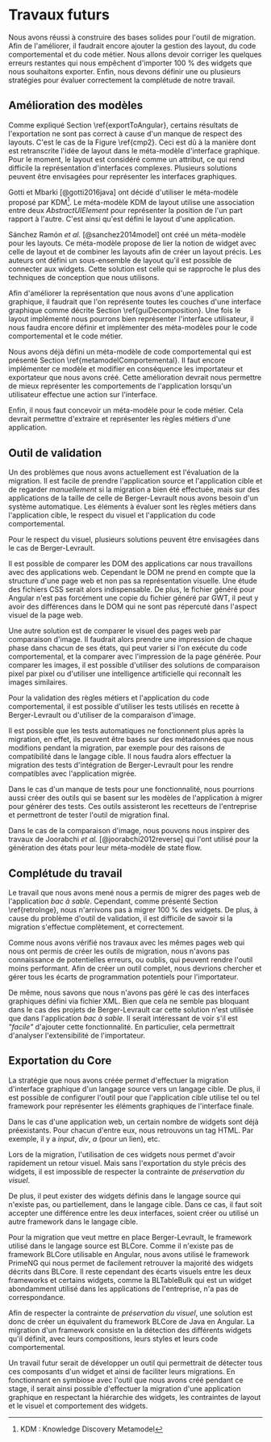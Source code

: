 # Travaux futurs

Nous avons réussi à construire des bases solides pour l'outil de migration.
Afin de l'améliorer, il faudrait encore ajouter la gestion des layout, du code comportemental et du code métier.
Nous allons devoir corriger les quelques erreurs restantes qui nous empêchent d'importer 100 %
    des widgets que nous souhaitons exporter.
Enfin, nous devons définir une ou plusieurs stratégies pour évaluer correctement la complétude de notre travail.

## Amélioration des modèles

Comme expliqué Section \ref{exportToAngular}, certains résultats de l'exportation ne sont pas correct à cause d'un manque de respect des layouts.
C'est le cas de la Figure \ref{cmp2}.
Ceci est dû à la manière dont est retranscrite l'idée de layout dans le méta-modèle d'interface graphique.
Pour le moment, le layout est considéré comme un attribut, ce qui rend difficile la représentation d'interfaces complexes.
Plusieurs solutions peuvent être envisagées pour représenter les interfaces graphiques.

Gotti et Mbarki [@gotti2016java] ont décidé d'utiliser le méta-modèle proposé par KDM[^kdm].
Le méta-modèle KDM de layout utilise une association entre deux _AbstractUIElement_ pour représenter la position de l'un part rapport à l'autre.
C'est ainsi qu'est défini le layout d'une application.

[^kdm]: KDM : Knowledge Discovery Metamodel

Sánchez Ramón _et al._ [@sanchez2014model] ont créé un méta-modèle pour les layouts.
Ce méta-modèle propose de lier la notion de widget avec celle de layout et de combiner les layouts afin de
    créer un layout précis.
Les auteurs ont défini un sous-ensemble de layout qu'il est possible de connecter aux widgets.
Cette solution est celle qui se rapproche le plus des techniques de conception que nous utilisons.

Afin d'améliorer la représentation que nous avons d'une application graphique,
    il faudrait que l'on représente toutes les couches d'une interface graphique comme décrite Section \ref{guiDecomposition}.
Une fois le layout implémenté nous pourrons bien représenter l'interface utilisateur, il nous faudra encore définir et implémenter
    des méta-modèles pour le code comportemental et le code métier.

Nous avons déjà défini un méta-modèle de code comportemental qui est présenté Section \ref{metamodelComportemental}.
Il faut encore implémenter ce modèle et modifier en conséquence les importateur et exportateur que nous avons créé.
Cette amélioration devrait nous permettre de mieux représenter les comportements de l'application
    lorsqu'un utilisateur effectue une action sur l'interface.

Enfin, il nous faut concevoir un méta-modèle pour le code métier.
Cela devrait permettre d'extraire et représenter les règles métiers d'une application.

## Outil de validation

Un des problèmes que nous avons actuellement est l'évaluation de la migration.
Il est facile de prendre l'application source et l'application cible et de regarder _manuellement_
    si la migration a bien été effectuée, mais sur des applications de la taille de celle de Berger-Levrault
    nous avons besoin d'un système automatique.
Les éléments à évaluer sont les règles métiers dans l'application cible,
    le respect du visuel et l'application du code comportemental.

Pour le respect du visuel, plusieurs solutions peuvent être envisagées dans le cas de Berger-Levrault.

Il est possible de comparer les DOM des applications car nous travaillons avec des applications web.
Cependant le DOM ne prend en compte que la structure d'une page web et non pas sa représentation visuelle.
Une étude des fichiers CSS serait alors indispensable.
De plus, le fichier généré pour Angular n'est pas forcément une copie du fichier généré par GWT, il peut y avoir des différences dans le DOM
    qui ne sont pas répercuté dans l'aspect visuel de la page web.

Une autre solution est de comparer le visuel des pages web par comparaison d'image.
Il faudrait alors prendre une impression de chaque phase dans chacun de ses états,
    qui peut varier si l'on exécute du code comportemental,
    et la comparer avec l'impression de la page générée.
Pour comparer les images, il est possible d'utiliser des solutions de comparaison pixel par pixel
    ou d'utiliser une intelligence artificielle qui reconnaît les images similaires.

Pour la validation des règles métiers et l'application du code comportemental,
    il est possible d'utiliser les tests utilisés en recette à Berger-Levrault ou d'utiliser de la comparaison d'image.

Il est possible que les tests automatiques ne fonctionnent plus après la migration,
    en effet, ils peuvent être basés sur des métadonnées que nous modifions pendant la migration, par exemple pour des raisons de compatibilité dans le langage cible.
Il nous faudra alors effectuer la migration des tests d'intégration de Berger-Levrault pour les rendre compatibles avec l'application migrée.

Dans le cas d'un manque de tests pour une fonctionnalité,
    nous pourrions aussi créer des outils qui se basent sur les modèles de l'application à migrer pour
    générer des tests.
Ces outils assisteront les recetteurs de l'entreprise et permettront de tester l'outil de migration final.

Dans le cas de la comparaison d'image, nous pouvons nous inspirer des travaux de Joorabchi _et al._ [@joorabchi2012reverse] qui
    l'ont utilisé pour la génération des états pour leur méta-modèle de state flow.

## Complétude du travail

Le travail que nous avons mené nous a permis de migrer des pages web de l'application _bac à sable_.
Cependant, comme présenté Section \ref{retroInge}, nous n'arrivons pas à migrer 100 % des widgets.
De plus, à cause du problème d'outil de validation, il est difficile de savoir si la migration s'effectue complètement,
    et correctement.

Comme nous avons vérifié nos travaux avec les mêmes pages web qui nous ont permis de créer les outils de migration,
    nous n'avons pas connaissance de potentielles erreurs, ou oublis, qui peuvent rendre l'outil moins performant.
Afin de créer un outil complet, nous devrions chercher et gérer tous les écarts de programmation potentiels pour l'importateur.

De même, nous savons que nous n'avons pas géré le cas des interfaces graphiques défini via fichier XML.
Bien que cela ne semble pas bloquant dans le cas des projets de Berger-Levrault car cette solution n'est utilisée
    que dans l'application _bac à sable_.
Il serait intéressant de voir s'il est _"facile"_ d'ajouter cette fonctionnalité.
En particulier, cela permettrait d'analyser l'extensibilité de l'importateur.

## Exportation du Core

La stratégie que nous avons créée permet d'effectuer la migration d'interface graphique d'un langage source vers un langage cible.
De plus, il est possible de configurer l'outil pour que l'application cible utilise tel ou tel framework
    pour représenter les éléments graphiques de l'interface finale.

Dans le cas d'une application web, un certain nombre de widgets sont déjà préexistants.
Pour chacun d'entre eux, nous retrouvons un tag HTML.
Par exemple, il y a _input_, _div_, _a_ (pour un lien), etc.

Lors de la migration, l'utilisation de ces widgets nous permet d'avoir rapidement un retour visuel.
Mais sans l'exportation du style précis des widgets, il est impossible de respecter la contrainte
    de _préservation du visuel_.

De plus, il peut exister des widgets définis dans le langage source qui n'existe pas, ou partiellement, dans le langage cible.
Dans ce cas, il faut soit accepter une différence entre les deux interfaces, soient créer ou utilisé un autre framework dans le langage cible.

Pour la migration que veut mettre en place Berger-Levrault, le framework utilisé dans le langage source est BLCore.
Comme il n'existe pas de framework BLCore utilisable en Angular, nous avons utilisé le framework PrimeNG qui nous
    permet de facilement retrouver la majorité des widgets décrits dans BLCore.
Il reste cependant des écarts visuels entre les deux frameworks et certains widgets, comme la BLTableBulk qui est un widget abondamment utilisé dans les applications de l'entreprise,
    n'a pas de correspondance.

Afin de respecter la contrainte de _préservation du visuel_, une solution est donc de créer un équivalent du framework BLCore de Java en Angular.
La migration d'un framework consiste en la détection des différents widgets qu'il définit,
    avec leurs compositions, leurs styles et leurs code comportemental.

Un travail futur serait de développer un outil qui permettrait de détecter tous ces composants d'un widget et ainsi de faciliter leurs migrations.
En fonctionnant en symbiose avec l'outil que nous avons créé pendant ce stage, il serait ainsi possible d'effectuer la migration d'une application graphique
    en respectant la hiérarchie des widgets, les contraintes de layout et le visuel et comportement des widgets.
